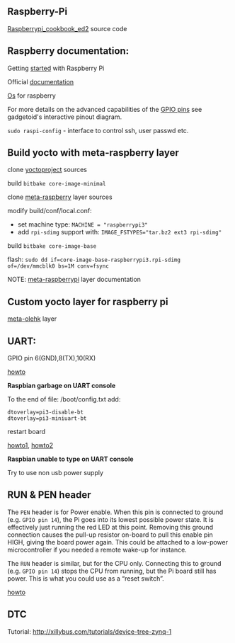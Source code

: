 ## Raspberry-Pi

[Raspberrypi_cookbook_ed2](https://github.com/simonmonk/raspberrypi_cookbook_ed2) source code

## Raspberry documentation:

Getting [started](https://projects.raspberrypi.org/en/pathways/getting-started-with-raspberry-pi) with Raspberry Pi

Official [documentation](https://www.raspberrypi.org/documentation/)

[Os](https://www.raspberrypi.org/downloads/) for raspberry

For more details on the advanced capabilities of the [GPIO pins](https://pinout.xyz/) see gadgetoid's interactive pinout diagram.

`sudo raspi-config` - interface to control ssh, user passwd etc. 

## Build yocto with meta-raspberry layer

clone [yoctoproject](https://www.yoctoproject.org/software-overview/downloads/) sources

build `bitbake core-image-minimal`

clone [meta-raspberry](http://layers.openembedded.org/layerindex/branch/master/layer/meta-raspberrypi/) layer sources

modify build/conf/local.conf:
 - set machine type: `MACHINE = "raspberrypi3"`
 - add `rpi-sdimg` support with: `IMAGE_FSTYPES="tar.bz2 ext3 rpi-sdimg"`
 
build `bitbake core-image-base`

flash: `sudo dd if=core-image-base-raspberrypi3.rpi-sdimg of=/dev/mmcblk0 bs=1M conv=fsync`

NOTE: [meta-raspberrypi](https://meta-raspberrypi.readthedocs.io/en/latest/index.html) layer documentation

## Custom yocto layer for raspberry pi

[meta-olehk](https://github.com/definename/meta-olehk) layer

## UART:

GPIO pin 6(GND),8(TX),10(RX)

[howto](https://elinux.org/RPi_Serial_Connection)

**Raspbian garbage on UART console**

To the end of file: /boot/config.txt add:
```
dtoverlay=pi3-disable-bt
dtoverlay=pi3-miniuart-bt
```
restart board

[howto1](https://openenergymonitor.org/forum-archive/node/12311.html), [howto2](https://raspberrypi.stackexchange.com/questions/45007/garbage-on-raspberry-pi-console)

**Raspbian unable to type on UART console**

Try to use non usb power supply

## RUN & PEN header

The `PEN` header is for Power enable. When this pin is connected to ground (e.g. `GPIO pin 14`), the Pi goes into its lowest possible power state. It is effectively just running the red LED at this point. Removing this ground connection causes the pull-up resistor on-board to pull this enable pin HIGH, giving the board power again. This could be attached to a low-power microcontroller if you needed a remote wake-up for instance.

The `RUN` header is similar, but for the CPU only. Connecting this to ground (e.g. `GPIO pin 14`) stops the CPU from running, but the Pi board still has power. This is what you could use as a “reset switch”.

[howto](https://www.raspberrypi.org/forums/viewtopic.php?t=228605)

## DTC

Tutorial: http://xillybus.com/tutorials/device-tree-zynq-1
